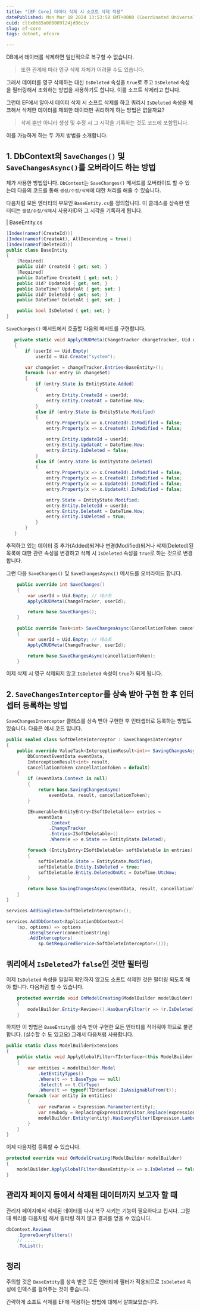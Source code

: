```yaml
---
title: "[EF Core] 데이터 삭제 시 소프트 삭제 적용"
datePublished: Mon Mar 18 2024 13:53:58 GMT+0000 (Coordinated Universal Time)
cuid: cltx0b65o000009l24jd96c1v
slug: ef-core
tags: dotnet, efcore

---
```


DB에서 데이터를 삭제하면 일반적으로 복구할 수 없습니다.

> 또한 관계에 따라 영구 삭제 자체가 어려울 수도 있습니다.

그래서 데이터를 영구 삭제하는 대신 `IsDeleted` 속성을 `true`로 주고 `IsDeleted` 속성을 필터링해서 조회하는 방법을 사용하기도 합니다. 이를 소프트 삭제라고 합니다.

그런데 EF에서 알아서 데이터 삭제 시 소프트 삭제를 하고 쿼리시 `IsDeleted` 속성을 체크해서 삭제한 데이터를 제외한 데이터만 쿼리하게 하는 방법은 없을까요?

> 삭제 뿐만 아니라 생성 및 수정 시 그 시각을 기록하는 것도 코드에 포함됩니다.

이를 가능하게 하는 두 가지 방법을 소개합니다.

## 1\. DbContext의 `SaveChanges()` 및 `SaveChangesAsync()`를 오버라이드 하는 방법

제가 사용한 방법입니다. `DbContext`는 `SaveChanges()` 메서드를 오버라이드 할 수 있는데 다음의 코드를 통해 `생성/수정/삭제`에 대한 처리를 해줄 수 있습니다.

다음처럼 모든 엔터티의 부모인 `BaseEntity.cs`를 정의합니다. 이 클래스를 상속한 엔터티는 `생성/수정/삭제`시 사용자ID와 그 시각을 기록하게 됩니다.

| BaseEntity.cs

```csharp
[Index(nameof(CreateId))]
[Index(nameof(CreateAt), AllDescending = true)]
[Index(nameof(DeleteId))]
public class BaseEntity
{
    [Required]
    public Uid? CreateId { get; set; }
    [Required]
    public DateTime CreateAt { get; set; }
    public Uid? UpdateId { get; set; }
    public DateTime? UpdateAt { get; set; }
    public Uid? DeleteId { get; set; }
    public DateTime? DeleteAt { get; set; }

    public bool IsDeleted { get; set; }
}
```

`SaveChanges()` 메서드에서 호출할 다음의 메서드를 구현합니다.

```csharp
   private static void ApplyCRUDMeta(ChangeTracker changeTracker, Uid userId)
   {
       if (userId == Uid.Empty)
           userId = Uid.Create("system");

       var changeSet = changeTracker.Entries<BaseEntity>();
       foreach (var entry in changeSet)
       {
           if (entry.State is EntityState.Added)
           {
               entry.Entity.CreateId = userId;
               entry.Entity.CreateAt = DateTime.Now;
           }
           else if (entry.State is EntityState.Modified)
           {
               entry.Property(x => x.CreateId).IsModified = false;
               entry.Property(x => x.CreateAt).IsModified = false;

               entry.Entity.UpdateId = userId;
               entry.Entity.UpdateAt = DateTime.Now;
               entry.Entity.IsDeleted = false;
           }
           else if (entry.State is EntityState.Deleted)
           {
               entry.Property(x => x.CreateId).IsModified = false;
               entry.Property(x => x.CreateAt).IsModified = false;
               entry.Property(x => x.UpdateId).IsModified = false;
               entry.Property(x => x.UpdateAt).IsModified = false;

               entry.State = EntityState.Modified;
               entry.Entity.DeleteId = userId;
               entry.Entity.DeleteAt = DateTime.Now;
               entry.Entity.IsDeleted = true;
           }
       }
   }
```

추적하고 있는 데이터 중 추가(Added)되거나 변경(Modified)되거나 삭제(Deleted)된 목록에 대한 관련 속성을 변경하고 삭제 시 `IsDeleted` 속성을 `true`로 하는 것으로 변경합니다.

그런 다음 `SaveChanges()` 및 `SaveChangesAsync()` 메서드를 오버라이드 합니다.

```csharp
    public override int SaveChanges()
    {
        var userId = Uid.Empty; // 테스트
        ApplyCRUDMeta(ChangeTracker, userId);

        return base.SaveChanges();
    }

    public override Task<int> SaveChangesAsync(CancellationToken cancellationToken = default)
    {
        var userId = Uid.Empty; // 테스트
        ApplyCRUDMeta(ChangeTracker, userId);

        return base.SaveChangesAsync(cancellationToken);
    }
```

이제 삭제 시 영구 삭제되지 않고 `IsDeleted` 속성이 `true`가 되게 됩니다.

## 2\. `SaveChangesInterceptor`를 상속 받아 구현 한 후 인터셉터 등록하는 방법

`SaveChangesInterceptor` 클래스를 상속 받아 구현한 후 인터셉터로 등록하는 방법도 있습니다. 다음은 예시 코드 입니다.

```csharp
public sealed class SoftDeleteInterceptor : SaveChangesInterceptor
{
    public override ValueTask<InterceptionResult<int>> SavingChangesAsync(
        DbContextEventData eventData,
        InterceptionResult<int> result,
        CancellationToken cancellationToken = default)
    {
        if (eventData.Context is null)
        {
            return base.SavingChangesAsync(
                eventData, result, cancellationToken);
        }

        IEnumerable<EntityEntry<ISoftDeletable>> entries =
            eventData
                .Context
                .ChangeTracker
                .Entries<ISoftDeletable>()
                .Where(e => e.State == EntityState.Deleted);

        foreach (EntityEntry<ISoftDeletable> softDeletable in entries)
        {
            softDeletable.State = EntityState.Modified;
            softDeletable.Entity.IsDeleted = true;
            softDeletable.Entity.DeletedOnUtc = DateTime.UtcNow;
        }

        return base.SavingChangesAsync(eventData, result, cancellationToken);
    }
}
```

```csharp
services.AddSingleton<SoftDeleteInterceptor>();

services.AddDbContext<ApplicationDbContext>(
    (sp, options) => options
        .UseSqlServer(connectionString)
        .AddInterceptors(
            sp.GetRequiredService<SoftDeleteInterceptor>()));
```

## 쿼리에서 `IsDeleted`가 `false`인 것만 필터링

이제 `IsDeleted` 속성을 일일히 확인하지 않고도 소프트 삭제한 것은 필터링 되도록 해야 합니다. 다음처럼 할 수 있습니다.

```csharp
    protected override void OnModelCreating(ModelBuilder modelBuilder)
    {
        modelBuilder.Entity<Review>().HasQueryFilter(r => !r.IsDeleted);
    }
```

하지만 이 방법은 `BaseEntity`를 상속 받아 구현한 모든 엔터티를 적어줘야 하므로 불편합니다. (실수할 수 도 있고요) 그래서 다음처럼 사용합니다.

```csharp
public static class ModelBuilderExtensions
{
    public static void ApplyGlobalFilter<TInterface>(this ModelBuilder modelBuilder, Expression<Func<TInterface, bool>> expression)
    {
        var entities = modelBuilder.Model
            .GetEntityTypes()
            .Where(t => t.BaseType == null)
            .Select(t => t.ClrType)
            .Where(t => typeof(TInterface).IsAssignableFrom(t));
        foreach (var entity in entities)
        {
            var newParam = Expression.Parameter(entity);
            var newbody = ReplacingExpressionVisitor.Replace(expression.Parameters.Single(), newParam, expression.Body);
            modelBuilder.Entity(entity).HasQueryFilter(Expression.Lambda(newbody, newParam));
        }
    }
}
```

이제 다음처럼 등록할 수 있습니다.

```csharp
protected override void OnModelCreating(ModelBuilder modelBuilder)
{
    modelBuilder.ApplyGlobalFilter<BaseEntity>(x => x.IsDeleted == false);
}
```

## 관리자 페이지 등에서 삭제된 데이터까지 보고자 할 때

관리자 페이지에서 삭제된 데이터를 다시 복구 시키는 기능이 필요하다고 칩시다. 그럴 때 쿼리를 다음처럼 해서 필터링 하지 않고 결과를 얻을 수 있습니다.

```csharp
dbContext.Reviews
    .IgnoreQueryFilters()
    // ....
    .ToList();
```

## 정리

주의할 것은 `BaseEntity`를 상속 받은 모든 엔터티에 필터가 적용되므로 `IsDeleted` 속성에 인덱스를 걸어주는 것이 좋습니다.

간략하게 소프트 삭제를 EF에 적용하는 방법에 대해서 살펴보았습니다.